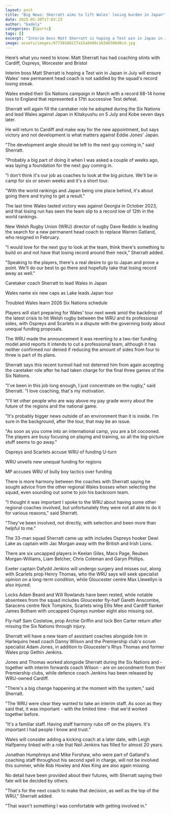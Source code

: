 ```yaml
---
layout: post
title: "Big News: Sherratt aims to lift Wales' losing burden in Japan"
date: 2025-05-20T17:03:23
author: "badely"
categories: [Sports]
tags: []
excerpt: "Interim boss Matt Sherratt is hoping a Test win in Japan in July will ensure the new permanent head coach is not saddled by Wales' record losing strea"
image: assets/images/97730108217a15a84d0c163d8306d0cd.jpg
---
```


Here’s what you need to know: Matt Sherratt has had coaching stints with Cardiff, Ospreys, Worcester and Bristol

Interim boss Matt Sherratt is hoping a Test win in Japan in July will ensure Wales' new permanent head coach is not saddled by the squad's record losing streak.

Wales ended their Six Nations campaign in March with a record 68-14 home loss to England that represented a 17th successive Test defeat.

Sherratt will again fill the caretaker role he adopted during the Six Nations and lead Wales against Japan in Kitakyushu on 5 July and Kobe seven days later.

He will return to Cardiff and make way for the new appointment, but says victory and not development is what matters against Eddie Jones' Japan.

"The development angle should be left to the next guy coming in," said Sherratt.

"Probably a big part of doing it when I was asked a couple of weeks ago, was laying a foundation for the next guy coming in.

"I don't think it's our job as coaches to look at the big picture. We'll be in camp for six or seven weeks and it's a short tour.

"With the world rankings and Japan being one place behind, it's about going there and trying to get a result."

The last time Wales tasted victory was against Georgia in October 2023, and that losing run has seen the team slip to a record low of 12th in the world rankings.

New Welsh Rugby Union (WRU) director of rugby Dave Reddin is leading the search for a new permanent head coach to replace Warren Gatland, who resigned in February.

"I would love for the next guy to look at the team, think there's something to build on and not have that losing record around their neck," Sherratt added.

"Speaking to the players, there's a real desire to go to Japan and prove a point. We'll do our best to go there and hopefully take that losing record away as well."

Caretaker coach Sherratt to lead Wales in Japan

Wales name six new caps as Lake leads Japan tour

Troubled Wales learn 2026 Six Nations schedule

Players will start preparing for Wales' tour next week amid the backdrop of the latest crisis to hit Welsh rugby between the WRU and its professional sides, with Ospreys and Scarlets in a dispute with the governing body about unequal funding proposals.

The WRU made the announcement it was reverting to a two-tier funding model amid reports it intends to cut a professional team, although it has neither confirmed nor denied if reducing the amount of sides from four to three is part of its plans.

Sherratt says this recent turmoil had not deterred him from again accepting the caretaker role after he had taken charge for the final three games of the Six Nations.

"I've been in this job long enough, I just concentrate on the rugby," said Sherratt. "I love coaching, that's my motivation.

"I'll let other people who are way above my pay grade worry about the future of the regions and the national game. 

"It's probably bigger news outside of an environment than it is inside. I'm sure in the background, after the tour, that may be an issue.

"As soon as you come into an international camp, you are a bit cocooned. The players are busy focusing on playing and training, so all the big-picture stuff seems to go away."

Ospreys and Scarlets accuse WRU of funding U-turn

WRU unveils new unequal funding for regions

MP accuses WRU of bully boy tactics over funding

There is more harmony between the coaches with Sherratt saying he sought advice from the other regional Wales bosses when selecting the squad, even sounding out some to join his backroom team.

"I thought it was important I spoke to the WRU about having some other regional coaches involved, but unfortunately they were not all able to do it for various reasons," said Sherratt.

"They've been involved, not directly, with selection and been more than helpful to me."

The 33-man squad Sherratt came up with includes Ospreys hooker Dewi Lake as captain with Jac Morgan away with the British and Irish Lions.

There are six uncapped players in Keelan Giles, Macs Page, Reuben Morgan-Williams, Liam Belcher, Chris Coleman and Garyn Phillips.

Exeter captain Dafydd Jenkins will undergo surgery and misses out, along with Scarlets prop Henry Thomas, who the WRU says will seek specialist opinion on a long-term condition, while Gloucester centre Max Llewellyn is also injured.

Locks Adam Beard and Will Rowlands have been rested, while notable absentees from the squad includes Gloucester fly-half Gareth Anscombe, Saracens centre Nick Tompkins, Scarlets wing Ellis Mee and Cardiff flanker James Botham with uncapped  Ospreys number eight also missing out.

Fly-half Sam Costelow, prop Archie Griffin and lock Ben Carter return after missing the Six Nations through injury.

Sherratt will have a new team of assistant coaches alongside him in Harlequins head coach Danny Wilson and the Premiership club's scrum specialist Adam Jones, in addition to Gloucester's Rhys Thomas and former Wales prop Gethin Jenkins.

Jones and Thomas worked alongside Sherratt during the Six Nations and - together with interim forwards coach Wilson - are on secondment from their Premiership clubs, while defence coach Jenkins has been released by WRU-owned Cardiff.

"There's a big change happening at the moment with the system," said Sherratt.

"The WRU were clear they wanted to take an interim staff. As soon as they said that, it was important - with the limited time - that we'd worked together before. 

"It's a familiar staff. Having staff harmony rubs off on the players. It's important I had people I know and trust."

Wales will consider adding a kicking coach at a later date, with Leigh Halfpenny linked with a role that Neil Jenkins has filled for almost 20 years.

Jonathan Humphreys and Mike Forshaw, who were part of Gatland's coaching staff throughout his second spell in charge, will not be involved this summer, while Rob Howley and Alex King are also again missing.

No detail have been provided about their futures, with Sherratt saying their fate will be decided by others.

"That's for the next coach to make that decision, as well as the top of the WRU," Sherratt added.

"That wasn't something I was comfortable with getting involved in."

